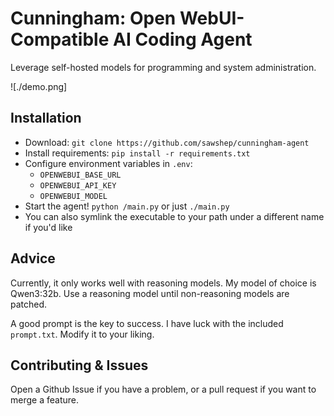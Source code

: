 # Cunningham: Open WebUI-Compatible AI Coding Agent

Leverage self-hosted models for programming and system
administration.

![./demo.png]

## Installation

- Download: `git clone https://github.com/sawshep/cunningham-agent`
- Install requirements: `pip install -r requirements.txt`
- Configure environment variables in `.env`:
    - `OPENWEBUI_BASE_URL`
    - `OPENWEBUI_API_KEY`
    - `OPENWEBUI_MODEL`
- Start the agent! `python /main.py` or just `./main.py`
- You can also symlink the executable to your path under a
  different name if you'd like

## Advice

Currently, it only works well with reasoning models. My
model of choice is Qwen3:32b. Use a reasoning model until
non-reasoning models are patched.

A good prompt is the key to success. I have luck with the
included `prompt.txt`. Modify it to your liking.

## Contributing & Issues

Open a Github Issue if you have a problem, or a pull request
if you want to merge a feature.
